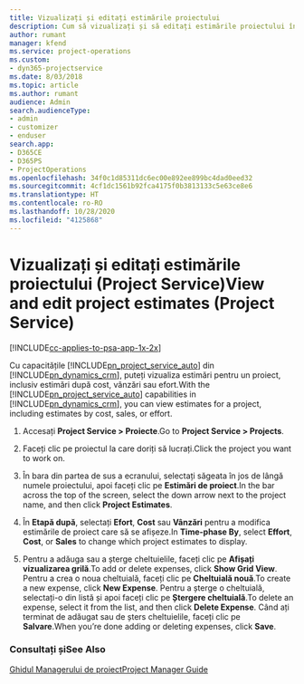 ```yaml
---
title: Vizualizați și editați estimările proiectului
description: Cum să vizualizați și să editați estimările proiectului în Project Service
author: rumant
manager: kfend
ms.service: project-operations
ms.custom:
- dyn365-projectservice
ms.date: 8/03/2018
ms.topic: article
ms.author: rumant
audience: Admin
search.audienceType:
- admin
- customizer
- enduser
search.app:
- D365CE
- D365PS
- ProjectOperations
ms.openlocfilehash: 34f0c1d85311dc6ec00e892ee899bc4dad0eed32
ms.sourcegitcommit: 4cf1dc1561b92fca4175f0b3813133c5e63ce8e6
ms.translationtype: HT
ms.contentlocale: ro-RO
ms.lasthandoff: 10/28/2020
ms.locfileid: "4125868"
---
```

# <a name="view-and-edit-project-estimates-project-service"></a><span data-ttu-id="72df2-103">Vizualizați și editați estimările proiectului (Project Service)</span><span class="sxs-lookup"><span data-stu-id="72df2-103">View and edit project estimates (Project Service)</span></span>

[!INCLUDE[cc-applies-to-psa-app-1x-2x](../includes/cc-applies-to-psa-app-1x-2x.md)]

<span data-ttu-id="72df2-104">Cu capacitățile [!INCLUDE[pn_project_service_auto](../includes/pn-project-service-auto.md)] din [!INCLUDE[pn_dynamics_crm](../includes/pn-dynamics-crm.md)], puteți vizualiza estimări pentru un proiect, inclusiv estimări după cost, vânzări sau efort.</span><span class="sxs-lookup"><span data-stu-id="72df2-104">With the [!INCLUDE[pn_project_service_auto](../includes/pn-project-service-auto.md)] capabilities in [!INCLUDE[pn_dynamics_crm](../includes/pn-dynamics-crm.md)], you can view estimates for a project, including estimates by cost, sales, or effort.</span></span>  
  
1.  <span data-ttu-id="72df2-105">Accesați **Project Service > Proiecte**.</span><span class="sxs-lookup"><span data-stu-id="72df2-105">Go to **Project Service > Projects**.</span></span>  
  
2.  <span data-ttu-id="72df2-106">Faceți clic pe proiectul la care doriți să lucrați.</span><span class="sxs-lookup"><span data-stu-id="72df2-106">Click the project you want to work on.</span></span>  
  
3.  <span data-ttu-id="72df2-107">În bara din partea de sus a ecranului, selectați săgeata în jos de lângă numele proiectului, apoi faceți clic pe **Estimări de proiect**.</span><span class="sxs-lookup"><span data-stu-id="72df2-107">In the bar across the top of the screen, select the down arrow next to the project name, and then click **Project Estimates**.</span></span>  
  
4.  <span data-ttu-id="72df2-108">În **Etapă după**, selectați **Efort**, **Cost** sau **Vânzări** pentru a modifica estimările de proiect care să se afișeze.</span><span class="sxs-lookup"><span data-stu-id="72df2-108">In **Time-phase By**, select **Effort**, **Cost**, or **Sales** to change which project estimates to display.</span></span>  
  
5.  <span data-ttu-id="72df2-109">Pentru a adăuga sau a șterge cheltuielile, faceți clic pe **Afișați vizualizarea grilă**.</span><span class="sxs-lookup"><span data-stu-id="72df2-109">To add or delete expenses, click **Show Grid View**.</span></span> <span data-ttu-id="72df2-110">Pentru a crea o noua cheltuială, faceți clic pe **Cheltuială nouă**.</span><span class="sxs-lookup"><span data-stu-id="72df2-110">To create a new expense, click **New Expense**.</span></span> <span data-ttu-id="72df2-111">Pentru a șterge o cheltuială, selectați-o din listă și apoi faceți clic pe **Ștergere cheltuială**.</span><span class="sxs-lookup"><span data-stu-id="72df2-111">To delete an expense, select it from the list, and then click **Delete Expense**.</span></span> <span data-ttu-id="72df2-112">Când ați terminat de adăugat sau de șters cheltuielile, faceți clic pe **Salvare**.</span><span class="sxs-lookup"><span data-stu-id="72df2-112">When you’re done adding or deleting expenses, click **Save**.</span></span>  
  
### <a name="see-also"></a><span data-ttu-id="72df2-113">Consultați și</span><span class="sxs-lookup"><span data-stu-id="72df2-113">See Also</span></span>  
 [<span data-ttu-id="72df2-114">Ghidul Managerului de proiect</span><span class="sxs-lookup"><span data-stu-id="72df2-114">Project Manager Guide</span></span>](../psa/project-manager-guide.md)
